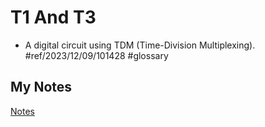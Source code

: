 # T1 And T3
- A digital circuit using TDM (Time-Division Multiplexing). #ref/2023/12/09/101428 #glossary 
## My Notes
[Notes](mynotes/t1-and-t3-notes.md)
